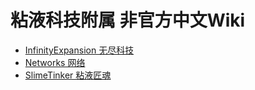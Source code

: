 # 粘液科技附属 非官方中文Wiki

- [InfinityExpansion 无尽科技](/infinity-expansion/)
- [Networks 网络](/networks/)
- [SlimeTinker 粘液匠魂](/slime-tinker/)
